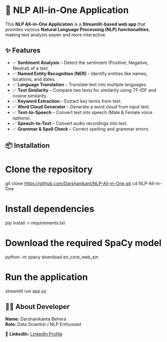 
# 🚀 NLP All-in-One Application  

This **NLP All-in-One Application** is a **Streamlit-based web app** that provides various **Natural Language Processing (NLP) functionalities**, making text analysis easier and more interactive.  

## ✨ Features  
- ✅ **Sentiment Analysis** – Detect the sentiment (Positive, Negative, Neutral) of a text.  
- ✅ **Named Entity Recognition (NER)** – Identify entities like names, locations, and dates.  
- ✅ **Language Translation** – Translate text into multiple languages.  
- ✅ **Text Similarity** – Compare two texts for similarity using TF-IDF and cosine similarity.  
- ✅ **Keyword Extraction** – Extract key terms from text.  
- ✅ **Word Cloud Generator** – Generate a word cloud from input text.  
- ✅ **Text-to-Speech** – Convert text into speech (Male & Female voice options).  
- ✅ **Speech-to-Text** – Convert audio recordings into text.  
- ✅ **Grammar & Spell Check** – Correct spelling and grammar errors.  

## 📦 Installation  
# Clone the repository
git clone https://github.com/Darshanikant/NLP-All-in-One.git
cd NLP-All-in-One

# Install dependencies
pip install -r requirements.txt

# Download the required SpaCy model
python -m spacy download en_core_web_sm

# Run the application
streamlit run app.py


## 👨‍💻 About Developer  
**Name:** Darshanikanta Behera  
**Role:** Data Scientist / NLP Enthusiast  


🔗 **LinkedIn:** [LinkedIn Profile](https://www.linkedin.com/in/darshanikanta-behera-b0377b296/)  


